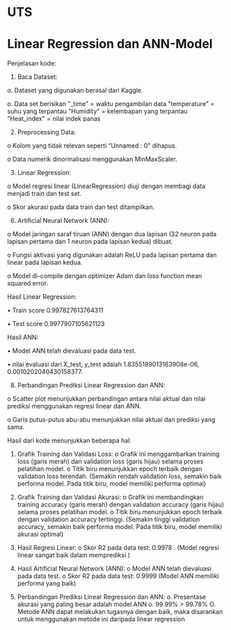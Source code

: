 # UTS
# Linear Regression dan ANN-Model
Penjelasan kode:
1.	Baca Dataset:

o. Dataset yang digunakan berasal dari Kaggle.

o. Data set berisikan 
"_time" = waktu pengambilan data
"temperature" = suhu yang terpantau
"Humidity" = kelembapan yang terpantau
"Heat_index" = nilai indek panas

2.	Preprocessing Data:
   
o	Kolom yang tidak relevan seperti “Unnamed : 0" dihapus.

o	Data numerik dinormalisasi menggunakan MinMaxScaler.

3.	Linear Regression:
   
o	Model regresi linear (LinearRegression) diuji dengan membagi data menjadi train dan test set.

o	Skor akurasi pada data train dan test ditampilkan.

6.	Artificial Neural Network (ANN):
   
o	Model jaringan saraf tiruan (ANN) dengan dua lapisan (32 neuron pada lapisan pertama dan 1 neuron pada lapisan kedua) dibuat.

o	Fungsi aktivasi yang digunakan adalah ReLU pada lapisan pertama dan linear pada lapisan kedua.

o	Model di-compile dengan optimizer Adam dan loss function mean squared error.

Hasil Linear Regression:

•	Train score 0.997827613764311

•	Test score 0.9977907105621123

Hasil ANN:

•	Model ANN telah dievaluasi pada data test.

•	nilai evaluasi dari X_test, y_test adalah 1.8355189013163908e-06, 0.0010202040430158377.

8.	Perbandingan Prediksi Linear Regression dan ANN:
   
o	Scatter plot menunjukkan perbandingan antara nilai aktual dan nilai prediksi menggunakan regresi linear dan ANN.

o	Garis putus-putus abu-abu menunjukkan nilai aktual dan prediksi yang sama.

Hasil dari kode menunjukkan beberapa hal:
1.	Grafik Training dan Validasi Loss:
o	Grafik ini menggambarkan training loss (garis merah) dan validation loss (garis hijau) selama proses pelatihan model.
o	Titik biru menunjukkan epoch terbaik dengan validation loss terendah.
(Semakin rendah validation loss, semakin baik performa model. Pada titik biru, model memiliki performa optimal)

2.	Grafik Training dan Validasi Akurasi:
o	Grafik ini membandingkan training accuracy (garis merah) dengan validation accuracy (garis hijau) selama proses pelatihan model.
o	Titik biru menunjukkan epoch terbaik dengan validation accuracy tertinggi.
(Semakin tinggi validation accuracy, semakin baik performa model. Pada titik biru, model memiliki akurasi optimal)

3.	Hasil Regresi Linear:
o	Skor R2 pada data test: 0.9978 .
(Model regresi linear sangat baik dalam memprediksi )

4.	Hasil Artificial Neural Network (ANN):
o	Model ANN telah dievaluasi pada data test.
o   Skor R2 pada data test: 0.9999
(Model ANN memiliki performa yang baik)

5.	Perbandingan Prediksi Linear Regression dan ANN:
o.  Presentase akurasi yang paling besar adalah model ANN
o.  99.99% > 99.78%
O.  Metode ANN dapat melakukan tugasnya dengan baik, maka disarankan untuk menggunakan metode ini daripada linear regression



